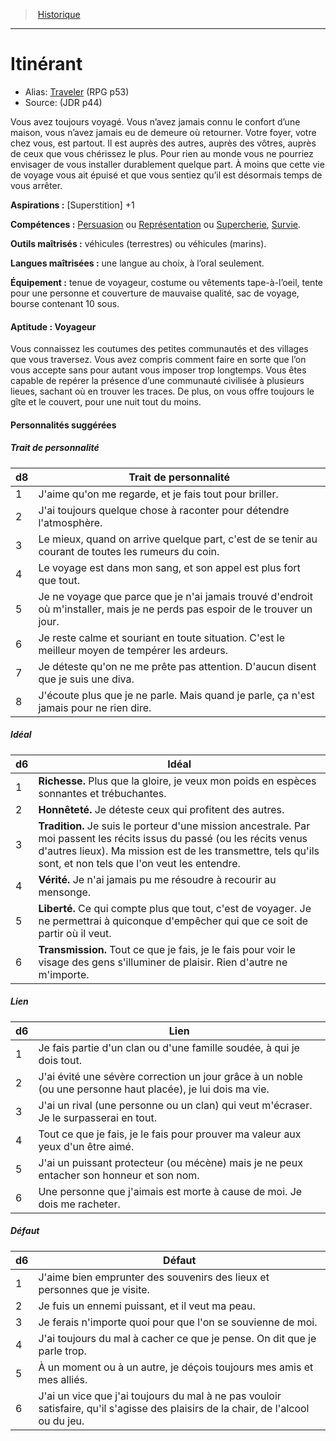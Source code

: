 
<!--BackgroundItem-->

> <!--ParentNameLink-->[Historique](backgrounds_fr.md)<!--/ParentNameLink-->

---

# <!--Name-->Itinérant<!--/Name-->

- Alias: <!--AltName-->[Traveler](background_itinerant_en.md) (RPG p53)<!--/AltName-->
- Source: <!--Source-->(JDR p44)<!--/Source-->

<!--Description-->

Vous avez toujours voyagé. Vous n’avez jamais connu le confort d’une maison, vous n’avez jamais eu de demeure où retourner. Votre foyer, votre chez vous, est partout. Il est auprès des autres, auprès des vôtres, auprès de ceux que vous chérissez le plus. Pour rien au monde vous ne pourriez envisager de vous installer durablement quelque part. À moins que cette vie de voyage vous ait épuisé et que vous sentiez qu’il est désormais temps de vous arrêter.

<!--/Description-->

**Aspirations :** <!--Aspirations-->[Superstition] +1<!--/Aspirations-->

**Compétences :** <!--SkillProficiencies-->[Persuasion] ou [Représentation] ou [Supercherie], [Survie].<!--/SkillProficiencies-->

**Outils maîtrisés :** <!--MasteredTools-->véhicules (terrestres) ou véhicules (marins).<!--/MasteredTools-->

**Langues maîtrisées :** <!--MasteredLanguages-->une langue au choix, à l’oral seulement.<!--/MasteredLanguages-->

**Équipement :** <!--Equipment-->tenue de voyageur, costume ou vêtements tape-à-l’oeil, tente pour une personne et couverture de mauvaise qualité, sac de voyage, bourse contenant 10 sous.<!--/Equipment-->

<!--FeatureItem-->

#### <!--Name-->Aptitude : Voyageur<!--/Name-->

<!--Description-->

Vous connaissez les coutumes des petites communautés et des villages que vous traversez. Vous avez compris comment faire en sorte que l’on vous accepte sans pour autant vous imposer trop longtemps. Vous êtes capable de repérer la présence d’une communauté civilisée à plusieurs lieues, sachant où en trouver les traces. De plus, on vous offre toujours le gîte et le couvert, pour une nuit tout du moins.

<!--/Description-->

<!--/FeatureItem-->

<!--Items-->

#### <!--Name-->Personnalités suggérées<!--/Name-->

<!--PersonalityTraitItem-->

##### <!--Name-->Trait de personnalité<!--/Name-->

<!--Table-->

|d8|Trait de personnalité|
|---|---|
|1|J'aime qu'on me regarde, et je fais tout pour <!--br-->briller.|
|2|J'ai toujours quelque chose à raconter pour <!--br-->détendre l'atmosphère.|
|3|Le mieux, quand on arrive quelque part, c'est <!--br-->de se tenir au courant de toutes les rumeurs du <!--br-->coin.|
|4|Le voyage est dans mon sang, et son appel est <!--br-->plus fort que tout.|
|5|Je ne voyage que parce que je n'ai jamais <!--br-->trouvé d'endroit où m'installer, mais je ne <!--br-->perds pas espoir de le trouver un jour.|
|6|Je reste calme et souriant en toute situation. <!--br-->C'est le meilleur moyen de tempérer les <!--br-->ardeurs.|
|7|Je déteste qu'on ne me prête pas attention. <!--br-->D'aucun disent que je suis une diva.|
|8|J'écoute plus que je ne parle. Mais quand je <!--br-->parle, ça n'est jamais pour ne rien dire.|

<!--/Table-->

<!--/PersonalityTraitItem-->

<!--PersonalityIdealItem-->

##### <!--Name-->Idéal<!--/Name-->

<!--Table-->

|d6|Idéal|
|---|---|
|1|**Richesse.** Plus que la gloire, je veux mon poids <!--br-->en espèces sonnantes et trébuchantes.|
|2|**Honnêteté.** Je déteste ceux qui profitent des <!--br-->autres.|
|3|**Tradition.** Je suis le porteur d'une mission <!--br-->ancestrale. Par moi passent les récits issus du <!--br-->passé (ou les récits venus d'autres lieux). Ma <!--br-->mission est de les transmettre, tels qu'ils sont, <!--br-->et non tels que l'on veut les entendre.|
|4|**Vérité.** Je n'ai jamais pu me résoudre à recourir <!--br-->au mensonge.|
|5|**Liberté.** Ce qui compte plus que tout, c'est <!--br-->de voyager. Je ne permettrai à quiconque <!--br-->d'empêcher qui que ce soit de partir où il veut.|
|6|**Transmission.** Tout ce que je fais, je le fais pour <!--br-->voir le visage des gens s'illuminer de plaisir. <!--br-->Rien d'autre ne m'importe.|

<!--/Table-->

<!--/PersonalityIdealItem-->

<!--PersonalityLinkItem-->

##### <!--Name-->Lien<!--/Name-->

<!--Table-->

|d6|Lien|
|---|---|
|1|Je fais partie d'un clan ou d'une famille soudée, <!--br-->à qui je dois tout.|
|2|J'ai évité une sévère correction un jour grâce à <!--br-->un noble (ou une personne haut placée), je lui <!--br-->dois ma vie.|
|3|J'ai un rival (une personne ou un clan) qui veut <!--br-->m'écraser. Je le surpasserai en tout.|
|4|Tout ce que je fais, je le fais pour prouver ma <!--br-->valeur aux yeux d'un être aimé.|
|5|J'ai un puissant protecteur (ou mécène) mais je <!--br-->ne peux entacher son honneur et son nom.|
|6|Une personne que j'aimais est morte à cause de <!--br-->moi. Je dois me racheter.|

<!--/Table-->

<!--/PersonalityLinkItem-->

<!--PersonalityDefectItem-->

##### <!--Name-->Défaut<!--/Name-->

<!--Table-->

|d6|Défaut|
|---|---|
|1|J'aime bien emprunter des souvenirs des lieux <!--br-->et personnes que je visite.|
|2|Je fuis un ennemi puissant, et il veut ma peau.|
|3|Je ferais n'importe quoi pour que l'on se <!--br-->souvienne de moi.|
|4|J'ai toujours du mal à cacher ce que je pense. <!--br-->On dit que je parle trop.|
|5|À un moment ou à un autre, je déçois toujours <!--br-->mes amis et mes alliés.|
|6|J'ai un vice que j'ai toujours du mal à ne pas <!--br-->vouloir satisfaire, qu'il s'agisse des plaisirs de <!--br-->la chair, de l'alcool ou du jeu.|

<!--/Table-->

<!--/PersonalityDefectItem-->

<!--/Items-->

<!--/BackgroundItem-->

[Acrobaties]: abilities_dexterity_hd.md#acrobaties
[Dressage]: abilities_wisdom_hd.md#dressage
[Escamotage]: abilities_dexterity_hd.md#escamotage
[Histoire]: abilities_intelligence_hd.md#histoire
[Intimidation]: abilities_charisma_hd.md#intimidation
[Perspicacité]: abilities_wisdom_hd.md#perspicacité
[Persuasion]: abilities_charisma_hd.md#persuasion
[Religion]: abilities_intelligence_hd.md#religion
[Représentation]: abilities_charisma_hd.md#représentation
[Supercherie]: abilities_charisma_hd.md#supercherie
[Survie]: abilities_wisdom_hd.md#survie
